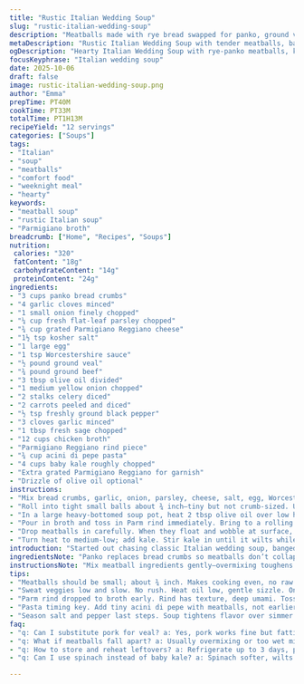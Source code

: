 ```yaml
---
title: "Rustic Italian Wedding Soup"
slug: "rustic-italian-wedding-soup"
description: "Meatballs made with rye bread swapped for panko, ground veal instead of pork for a lighter bite. Saute low and slow till veggies soften into sweet shadows. Broth with Parm rind dropped in early; that umami punch is no joke. Meatballs browned briefly—don’t crowd the pan or steam begins, texture lost. Baby kale instead of spinach; sturdier, adds bite and hold. Pasta added with meatballs—go small, like acini di pepe for texture contrast. Salt and pepper adjusted near finish—don’t overdo early, soup tightens as it simmers. Olive oil drizzle optional but worth it. Humble, rich, forgiving. Twelve servings, hour and change total."
metaDescription: "Rustic Italian Wedding Soup with tender meatballs, baby kale, acini di pepe pasta simmered in rich broth with Parm rind. Simple steps for hearty, savory comfort."
ogDescription: "Hearty Italian Wedding Soup with rye-panko meatballs, kale, and Parm rind broth. Layers of flavor build slow with careful seasoning; rustic, rich, and filling."
focusKeyphrase: "Italian wedding soup"
date: 2025-10-06
draft: false
image: rustic-italian-wedding-soup.png
author: "Emma"
prepTime: PT40M
cookTime: PT33M
totalTime: PT1H13M
recipeYield: "12 servings"
categories: ["Soups"]
tags:
- "Italian"
- "soup"
- "meatballs"
- "comfort food"
- "weeknight meal"
- "hearty"
keywords:
- "meatball soup"
- "rustic Italian soup"
- "Parmigiano broth"
breadcrumb: ["Home", "Recipes", "Soups"]
nutrition: 
 calories: "320"
 fatContent: "18g"
 carbohydrateContent: "14g"
 proteinContent: "24g"
ingredients:
- "3 cups panko bread crumbs"
- "4 garlic cloves minced"
- "1 small onion finely chopped"
- "¼ cup fresh flat-leaf parsley chopped"
- "¾ cup grated Parmigiano Reggiano cheese"
- "1½ tsp kosher salt"
- "1 large egg"
- "1 tsp Worcestershire sauce"
- "½ pound ground veal"
- "¾ pound ground beef"
- "3 tbsp olive oil divided"
- "1 medium yellow onion chopped"
- "2 stalks celery diced"
- "2 carrots peeled and diced"
- "½ tsp freshly ground black pepper"
- "3 cloves garlic minced"
- "1 tbsp fresh sage chopped"
- "12 cups chicken broth"
- "Parmigiano Reggiano rind piece"
- "¾ cup acini di pepe pasta"
- "4 cups baby kale roughly chopped"
- "Extra grated Parmigiano Reggiano for garnish"
- "Drizzle of olive oil optional"
instructions:
- "Mix bread crumbs, garlic, onion, parsley, cheese, salt, egg, Worcestershire in a large bowl until evenly combined. Then fold in ground veal and beef gently with hands or spoon, careful not to overwork or meatballs toughen."
- "Roll into tight small balls about ¾ inch—tiny but not crumb-sized. Use clean, damp hands or a small melon baller for uniformity. Set on parchment-lined sheet. Optional: brown in batches over medium heat in 1 tbsp olive oil, avoiding crowding. Quick sear 2 minutes per batch; meatballs firm up but not cooked through. Set aside. Add oil as needed for browning subsequent batches."
- "In a large heavy-bottomed soup pot, heat 2 tbsp olive oil over low heat. Add onion, celery, carrots, salt, pepper. Sweat slowly, stirring occasionally, until veggies soften and edges barely caramelize, about 15–17 minutes. Watch for color changing to translucent gold and smell sweet vegetable aroma. Then stir in garlic and sage, cook 1 minute until fragrant and spiced notes hit nose."
- "Pour in broth and toss in Parm rind immediately. Bring to a rolling boil; broth will pick up depth and richness from rind. Don’t skip rind unless unavailable—try Parmesan rinds from supermarket scraps if necessary. "
- "Drop meatballs in carefully. When they float and wobble at surface, test internal temperature—need 145°F for pork-beef combo; veal slightly lower but play safe. If adding pasta, stir in acini di pepe now, they cook quickly in broth and soak flavors."
- "Turn heat to medium-low; add kale. Stir kale in until it wilts while keeping texture. Taste soup and tweak salt or black pepper last. Ladle pasta first into bowls, spoon soup and meatballs over. Grate extra Parm on top. A light drizzle of olive oil adds richness and glossy sheen. Serve warm, hearty, rustic. Leftovers better next day—flavors marry."
introduction: "Started out chasing classic Italian wedding soup, banged around recipe after recipe. Rye bread swapped with panko for lighter bind, less soggy, more neat little spheres of meat. Veal swapped for pork—delicate texture keeps meatballs tender, avoids heavy greasiness. Early browning? Critical, but crowd the pan and it screams steam, not sizzle. Low and slow sweat veggies—don’t rush caramelization or lose sweetness. Parm rind dropped into broth early turns broth glossy, full-bodied, umami bomb. For greens, baby kale is resilient, holds up longer than spinach, adds toothiness I like. Timing changed, pasta added with meatballs to keep everything hot at once. Season late and adjust throughout—soups evolve in flavor, salt too soon kills freshness. Rustic, forgiving, feeds a crowd, with just enough time to savor cooking and sipping."
ingredientsNote: "Panko replaces bread crumbs so meatballs don’t collapse into mush; absorbs moisture without soggy side effects. Veal instead of pork trims excess fat, keeps balance lean but flavorful; can sub equal pork if richer meatballs preferred. Use fresh garlic chopped on a microplane or press to release full aroma; dried garlic powder won’t do here. Sage chopped finely brings earthiness that pairs with beef better than oregano in this context. Parm rind? Save those bits in freezer; throw in broth to deepen flavor without salt spike. Acini di pepe pasta holds shape better than larger pastas sinking and breaking down. Baby kale takes heat well, no slimy wilt like spinach, great option when shopping limited. Olive oil essential for browning and finishing drizzle—skip inferior oils, go fruity or peppery for distinct notes. Salt early on veggies, hold back on final seasoning, soup broth intensifies while simmering."
instructionsNote: "Mix meatball ingredients gently—overmixing toughens. Mold uniform balls small enough to cook evenly; using a melon baller saves time. Browning optional but strongly recommended for texture and flavor depth—don’t crowd pan, sear in batches, add oil if pan starts dry to prevent sticking. Sweat vegetables low and slow, patience pays: moisture softens cell walls, releases natural sugars, flavors deepen without burning. Garlic and sage tossed in last in sweat step; too early? Garlic burns, bitter. Broth needs rolling boil before dropping meatballs; rolling boil helps proteins coagulate, seals juices inside. Test meatballs' temp, no guessing—safe cooking prevents disaster, especially with veal. Pasta added with meatballs, simmers gently; keep stirring to avoid clumping. Greens added last to retain texture and color, not mush. Final seasoning done by taste; olfactory cues guide salt and pepper. Finishing olive oil adds silkiness and aroma, no more sauce needed. Serve pasta first in bowl, avoids clumping, better layering. Leftovers improve; flavors deepen overnight, soup thickens—reheat gently."
tips:
- "Meatballs should be small; about ¾ inch. Makes cooking even, no raw centers hiding. Use damp hands or melon baller or it sticks. Fold meat gently; overmix and texture toughens, chew turns rubbery. Panko bread crumbs absorb moisture but keep light, no soggy mush. Browning meatballs? Do in batches. Crowding pan cools surface, ends steaming not searing. Quick sear 2 min per batch enough, not full cook. Add more oil if pan goes dry mid-batch."
- "Sweat veggies low and slow. No rush. Heat oil low, gentle sizzle. Onion, celery, carrots soften slowly, edges barely gold, not burnt. Color translucent gold signals sugar release, sweetness forms. Garlic and sage add last in this step, about 1 minute. Earlier? Garlic burns bitter, sage loses fresh earthiness. Watch for smell changes—sweat gives aroma. Tip: Stir occasionally but not constantly. Patient cooks flavorful base."
- "Parm rind dropped to broth early. Rind has texture, deep umami. Toss it in when broth cold to hot, not boiling hot yet. Rolling boil helps extract maximum flavor faster, broth thickens, gets richer. Skipping rind? Might lose depth, but freeze scraps first for future use if supermarket not an option. Rind adds backbone without adding salt spike. Watch salt addition until end since rind salty."
- "Pasta timing key. Add tiny acini di pepe with meatballs, not earlier. Pasta cooks fast, so if tossed right, no mush. Keep stirring gently after adding or clumps form. Heat should reduce from boil to simmer for slow cook, so pasta stays intact. Baby kale added last. Tougher than spinach, holds texture, no slimy wilt. Stir greens till just wilted. Avoid over cooking or it gets stringy, blends in like mush."
- "Season salt and pepper last steps. Soup tightens flavor over simmer. Early seasoning often kills brightness. Taste regularly, add little at a time. Olive oil drizzle at end not mandatory but adds silk, aromatics. Use high-quality olive oil; fruity or peppery notes standout in final spoon. Skip subpar oils, they mask fresh flavors, feel duller. Serve pasta first in bowl to keep separate from soup; prevents clumping, nicer layering. Leftovers develop deeper flavors but reheat gentle to avoid pasta mush."
faq:
- "q: Can I substitute pork for veal? a: Yes, pork works fine but fattier. Veal trim fat, keep balls tender but pork richer flavor. If pork used, adjust cooking temp close to 160°F for safe doneness versus 145°F veal combo. Try lean ground pork if worried about greasiness. Mixing both also option."
- "q: What if meatballs fall apart? a: Usually overmixing or too wet mix. Panko helps bind without soggy texture. Use dry panko, lightly wet with egg and Worcestershire only. Chill meatballs before cooking for firmer hold. Brown gently, avoid crowding pan. If still unsteady, add more dry panko or chill longer."
- "q: How to store and reheat leftovers? a: Refrigerate up to 3 days, pasta may absorb broth overnight making thicker soup. Reheat gently on low, add splash broth or water to loosen. Freezing ok but pasta softens more; better to freeze meatballs separately. Reheat slowly; avoid microwave overheating which toughens meatballs and breaks pasta down fast."
- "q: Can I use spinach instead of baby kale? a: Spinach softer, wilts fast, becomes mushy in long simmer. Add spinach last minute, off-heat even, delicate texture lost if overcooked. Kale sturdier, holds better with pasta and long simmer. If spinach only option, finish soup quickly after adding greens, serve immediately for best texture."

---
```

